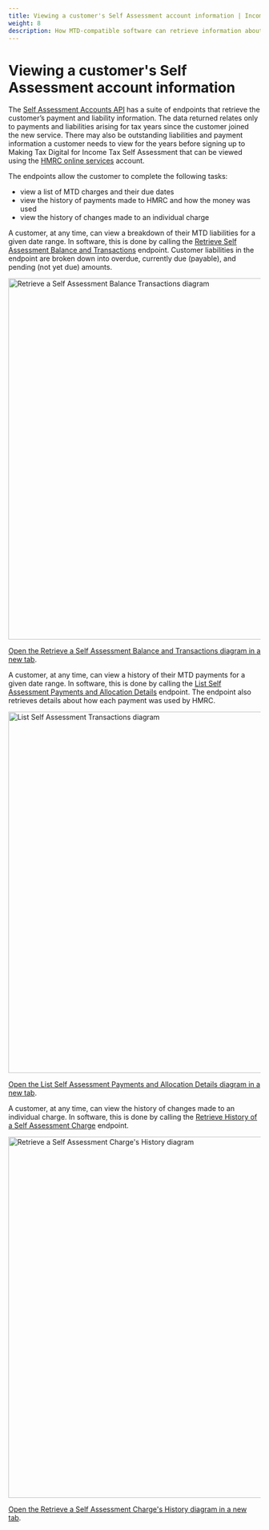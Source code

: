 ```yaml
---
title: Viewing a customer's Self Assessment account information | Income Tax (Making Tax Digital) end-to-end service guide
weight: 8
description: How MTD-compatible software can retrieve information about a customer's Self Assessment account.
---
```


<!--- Section owner: MTD Programme --->

# Viewing a customer's Self Assessment account information

The [Self Assessment Accounts API](/api-documentation/docs/api/service/self-assessment-accounts-api/) has a suite of endpoints that retrieve the customer’s payment and liability information. The data returned relates only to payments and liabilities arising for tax years since the customer joined the new service. There may also be outstanding liabilities and payment information a customer needs to view for the years before signing up to Making Tax Digital for Income Tax Self Assessment that can be viewed using the [HMRC online services]( /guides/income-tax-mtd-end-to-end-service-guide/documentation/tasks-outside-mtd-software.html#hmrc-online-services) account.

The endpoints allow the customer to complete the following tasks:

* view a list of MTD charges and their due dates
* view the history of payments made to HMRC and how the money was used
* view the history of changes made to an individual charge

A customer, at any time, can view a breakdown of their MTD liabilities for a given date range. In software, this is done by calling the [Retrieve Self Assessment Balance and Transactions](https://developer.service.hmrc.gov.uk/api-documentation/docs/api/service/self-assessment-accounts-api/3.0/oas/page#tag/Payments-and-Liabilities/paths/~1accounts~1self-assessment~1%7Bnino%7D~1balance-and-transactions/get) endpoint. Customer liabilities in the endpoint are broken down into overdue, currently due (payable), and pending (not yet due) amounts.

<a href="figures/payments-and-liabilities-rsab.svg" target="blank"><img src="figures/payments-and-liabilities-rsab.svg" alt="Retrieve a Self Assessment Balance Transactions diagram" style="width:720px;" /></a>

<a href="figures/payments-and-liabilities-rsab.svg" target="blank">Open the Retrieve a Self Assessment Balance and Transactions diagram in a new tab</a>.

A customer, at any time, can view a history of their MTD payments for a given date range. In software, this is done by calling the [List Self Assessment Payments and Allocation Details](https://developer.service.hmrc.gov.uk/api-documentation/docs/api/service/self-assessment-accounts-api/2.0/oas/page#tag/Payments-and-Liabilities/paths/~1accounts~1self-assessment~1%7Bnino%7D~1payments-and-allocations/get) endpoint. The endpoint also retrieves details about how each payment was used by HMRC.

<a href="figures/payments-and-liabilities-lsat.svg" target="blank"><img src="figures/payments-and-liabilities-lsat.svg" alt="List Self Assessment Transactions diagram" style="width:720px;" /></a>

<a href="figures/payments-and-liabilities-lsat.svg" target="blank">Open the List Self Assessment Payments and Allocation Details diagram in a new tab</a>.

A customer, at any time, can view the history of changes made to an individual charge. In software, this is done by calling the [Retrieve History of a Self Assessment Charge](https://developer.service.hmrc.gov.uk/api-documentation/docs/api/service/self-assessment-accounts-api/3.0/oas/page#tag/Payments-and-Liabilities/paths/~1accounts~1self-assessment~1%7Bnino%7D~1charges~1%7BtransactionId%7D/get) endpoint.

<a href="figures/payments-and-liabilities-rsach.svg" target="blank"><img src="figures/payments-and-liabilities-rsach.svg" alt="Retrieve a Self Assessment Charge's History diagram" style="width:720px;" /></a>

<a href="figures/payments-and-liabilities-rsach.svg" target="blank">Open the Retrieve a Self Assessment Charge's History diagram in a new tab</a>.

